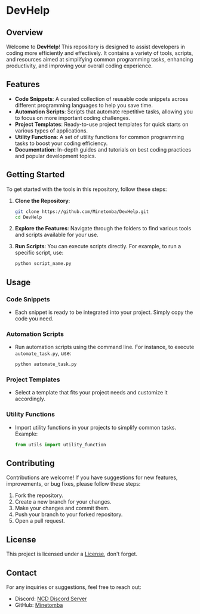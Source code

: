 # DevHelp

## Overview

Welcome to **DevHelp**! This repository is designed to assist developers in coding more efficiently and effectively. It contains a variety of tools, scripts, and resources aimed at simplifying common programming tasks, enhancing productivity, and improving your overall coding experience.

## Features

- **Code Snippets**: A curated collection of reusable code snippets across different programming languages to help you save time.
- **Automation Scripts**: Scripts that automate repetitive tasks, allowing you to focus on more important coding challenges.
- **Project Templates**: Ready-to-use project templates for quick starts on various types of applications.
- **Utility Functions**: A set of utility functions for common programming tasks to boost your coding efficiency.
- **Documentation**: In-depth guides and tutorials on best coding practices and popular development topics.

## Getting Started

To get started with the tools in this repository, follow these steps:

1. **Clone the Repository**:
   ```bash
   git clone https://github.com/Minetomba/DevHelp.git
   cd DevHelp
   ```

2. **Explore the Features**: Navigate through the folders to find various tools and scripts available for your use.

3. **Run Scripts**: You can execute scripts directly. For example, to run a specific script, use:
   ```bash
   python script_name.py
   ```

## Usage

### Code Snippets

- Each snippet is ready to be integrated into your project. Simply copy the code you need.

### Automation Scripts

- Run automation scripts using the command line. For instance, to execute `automate_task.py`, use:
  ```bash
  python automate_task.py
  ```

### Project Templates

- Select a template that fits your project needs and customize it accordingly.

### Utility Functions

- Import utility functions in your projects to simplify common tasks. Example:
  ```python
  from utils import utility_function
  ```

## Contributing

Contributions are welcome! If you have suggestions for new features, improvements, or bug fixes, please follow these steps:

1. Fork the repository.
2. Create a new branch for your changes.
3. Make your changes and commit them.
4. Push your branch to your forked repository.
5. Open a pull request.

## License

This project is licensed under a [License](LICENSE), don't forget.

## Contact

For any inquiries or suggestions, feel free to reach out:

- Discord: [NCD Discord Server](https://discord.gg/4WkgADZWF9)
- GitHub: [Minetomba](https://github.com/Minetomba)
